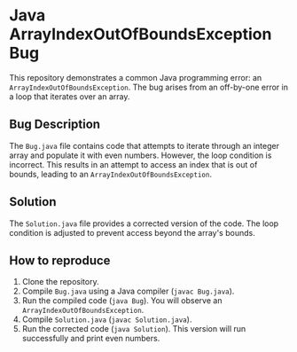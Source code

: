 # Java ArrayIndexOutOfBoundsException Bug

This repository demonstrates a common Java programming error: an `ArrayIndexOutOfBoundsException`. The bug arises from an off-by-one error in a loop that iterates over an array.

## Bug Description
The `Bug.java` file contains code that attempts to iterate through an integer array and populate it with even numbers. However, the loop condition is incorrect. This results in an attempt to access an index that is out of bounds, leading to an `ArrayIndexOutOfBoundsException`. 

## Solution
The `Solution.java` file provides a corrected version of the code. The loop condition is adjusted to prevent access beyond the array's bounds. 

## How to reproduce
1. Clone the repository.
2. Compile `Bug.java` using a Java compiler (`javac Bug.java`).
3. Run the compiled code (`java Bug`).  You will observe an `ArrayIndexOutOfBoundsException`.
4. Compile `Solution.java` (`javac Solution.java`).
5. Run the corrected code (`java Solution`). This version will run successfully and print even numbers.